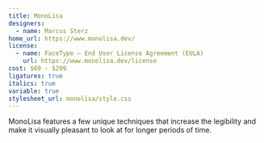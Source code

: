 ```yaml
---
title: MonoLisa
designers:
  - name: Marcus Sterz
home_url: https://www.monolisa.dev/
license:
  - name: FaceType – End User License Agreement (EULA)
    url: https://www.monolisa.dev/license
cost: $69 - $299
ligatures: true
italics: true
variable: true
stylesheet_url: monolisa/style.css
---
```


MonoLisa features a few unique techniques that increase the legibility and make it visually pleasant to look at for longer periods of time.
